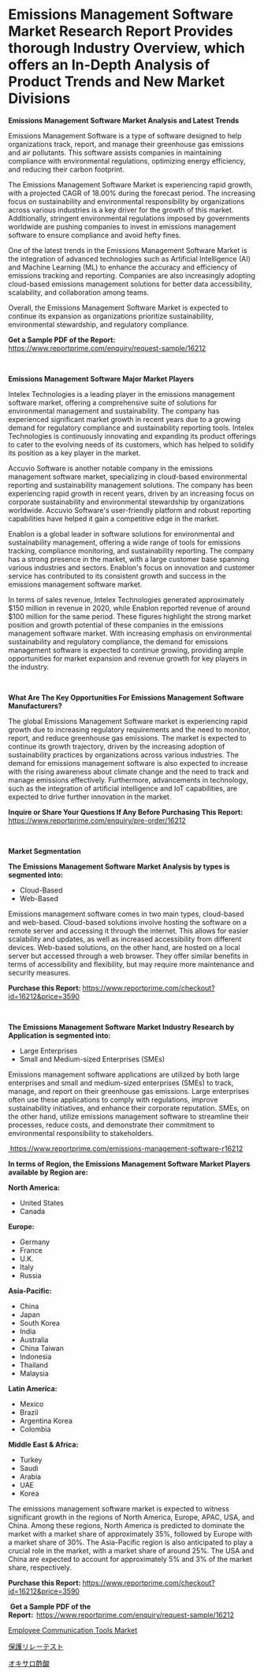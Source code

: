 <p><h1>Emissions Management Software Market Research Report Provides thorough Industry Overview, which offers an In-Depth Analysis of Product Trends and New Market Divisions</h1></p><p><strong>Emissions Management Software Market Analysis and Latest Trends</strong></p>
<p><p>Emissions Management Software is a type of software designed to help organizations track, report, and manage their greenhouse gas emissions and air pollutants. This software assists companies in maintaining compliance with environmental regulations, optimizing energy efficiency, and reducing their carbon footprint.</p><p>The Emissions Management Software Market is experiencing rapid growth, with a projected CAGR of 18.00% during the forecast period. The increasing focus on sustainability and environmental responsibility by organizations across various industries is a key driver for the growth of this market. Additionally, stringent environmental regulations imposed by governments worldwide are pushing companies to invest in emissions management software to ensure compliance and avoid hefty fines.</p><p>One of the latest trends in the Emissions Management Software Market is the integration of advanced technologies such as Artificial Intelligence (AI) and Machine Learning (ML) to enhance the accuracy and efficiency of emissions tracking and reporting. Companies are also increasingly adopting cloud-based emissions management solutions for better data accessibility, scalability, and collaboration among teams.</p><p>Overall, the Emissions Management Software Market is expected to continue its expansion as organizations prioritize sustainability, environmental stewardship, and regulatory compliance.</p></p>
<p><strong>Get a Sample PDF of the Report:&nbsp;</strong> <a href="https://www.reportprime.com/enquiry/request-sample/16212">https://www.reportprime.com/enquiry/request-sample/16212</a></p>
<p>&nbsp;</p>
<p><strong>Emissions Management Software Major Market Players</strong></p>
<p><p>Intelex Technologies is a leading player in the emissions management software market, offering a comprehensive suite of solutions for environmental management and sustainability. The company has experienced significant market growth in recent years due to a growing demand for regulatory compliance and sustainability reporting tools. Intelex Technologies is continuously innovating and expanding its product offerings to cater to the evolving needs of its customers, which has helped to solidify its position as a key player in the market.</p><p>Accuvio Software is another notable company in the emissions management software market, specializing in cloud-based environmental reporting and sustainability management solutions. The company has been experiencing rapid growth in recent years, driven by an increasing focus on corporate sustainability and environmental stewardship by organizations worldwide. Accuvio Software's user-friendly platform and robust reporting capabilities have helped it gain a competitive edge in the market.</p><p>Enablon is a global leader in software solutions for environmental and sustainability management, offering a wide range of tools for emissions tracking, compliance monitoring, and sustainability reporting. The company has a strong presence in the market, with a large customer base spanning various industries and sectors. Enablon's focus on innovation and customer service has contributed to its consistent growth and success in the emissions management software market.</p><p>In terms of sales revenue, Intelex Technologies generated approximately $150 million in revenue in 2020, while Enablon reported revenue of around $100 million for the same period. These figures highlight the strong market position and growth potential of these companies in the emissions management software market. With increasing emphasis on environmental sustainability and regulatory compliance, the demand for emissions management software is expected to continue growing, providing ample opportunities for market expansion and revenue growth for key players in the industry.</p></p>
<p>&nbsp;</p>
<p><strong>What Are The Key Opportunities For Emissions Management Software Manufacturers?</strong></p>
<p><p>The global Emissions Management Software market is experiencing rapid growth due to increasing regulatory requirements and the need to monitor, report, and reduce greenhouse gas emissions. The market is expected to continue its growth trajectory, driven by the increasing adoption of sustainability practices by organizations across various industries. The demand for emissions management software is also expected to increase with the rising awareness about climate change and the need to track and manage emissions effectively. Furthermore, advancements in technology, such as the integration of artificial intelligence and IoT capabilities, are expected to drive further innovation in the market.</p></p>
<p><strong>Inquire or Share Your Questions If Any Before Purchasing This Report:</strong> <a href="https://www.reportprime.com/enquiry/pre-order/16212">https://www.reportprime.com/enquiry/pre-order/16212</a></p>
<p>&nbsp;</p>
<p><strong>Market Segmentation</strong></p>
<p><strong>The Emissions Management Software Market Analysis by types is segmented into:</strong></p>
<p><ul><li>Cloud-Based</li><li>Web-Based</li></ul></p>
<p><p>Emissions management software comes in two main types, cloud-based and web-based. Cloud-based solutions involve hosting the software on a remote server and accessing it through the internet. This allows for easier scalability and updates, as well as increased accessibility from different devices. Web-based solutions, on the other hand, are hosted on a local server but accessed through a web browser. They offer similar benefits in terms of accessibility and flexibility, but may require more maintenance and security measures.</p></p>
<p><strong>Purchase this Report:&nbsp;</strong><a href="https://www.reportprime.com/checkout?id=16212&price=3590">https://www.reportprime.com/checkout?id=16212&price=3590</a></p>
<p>&nbsp;</p>
<p><strong>The Emissions Management Software Market Industry Research by Application is segmented into:</strong></p>
<p><ul><li>Large Enterprises</li><li>Small and Medium-sized Enterprises (SMEs)</li></ul></p>
<p><p>Emissions management software applications are utilized by both large enterprises and small and medium-sized enterprises (SMEs) to track, manage, and report on their greenhouse gas emissions. Large enterprises often use these applications to comply with regulations, improve sustainability initiatives, and enhance their corporate reputation. SMEs, on the other hand, utilize emissions management software to streamline their processes, reduce costs, and demonstrate their commitment to environmental responsibility to stakeholders.</p></p>
<p><a href="https://www.reportprime.com/emissions-management-software-r16212">&nbsp;https://www.reportprime.com/emissions-management-software-r16212</a></p>
<p><strong>In terms of Region, the Emissions Management Software Market Players available by Region are:</strong></p>
<p>
    <p> <strong> North America: </strong>
        <ul>
            <li>United States</li>
            <li>Canada</li>
        </ul>
        </p> 
    <p> <strong> Europe: </strong>
        <ul>
            <li>Germany</li>
            <li>France</li>
            <li>U.K.</li>
            <li>Italy</li>
            <li>Russia</li>
        </ul>
        </p> 
    <p> <strong> Asia-Pacific: </strong>
        <ul>
            <li>China</li>
            <li>Japan</li>
            <li>South Korea</li>
            <li>India</li>
            <li>Australia</li>
            <li>China Taiwan</li>
            <li>Indonesia</li>
            <li>Thailand</li>
            <li>Malaysia</li>
        </ul>
        </p> 
    <p> <strong> Latin America: </strong>
        <ul>
            <li>Mexico</li>
            <li>Brazil</li>
            <li>Argentina Korea</li>
            <li>Colombia</li>
        </ul>
        </p> 
    <p> <strong> Middle East & Africa: </strong>
        <ul>
            <li>Turkey</li>
            <li>Saudi</li>
            <li>Arabia</li>
            <li>UAE</li>
            <li>Korea</li>
        </ul>
    </p>
    </p>
<p><p>The emissions management software market is expected to witness significant growth in the regions of North America, Europe, APAC, USA, and China. Among these regions, North America is predicted to dominate the market with a market share of approximately 35%, followed by Europe with a market share of 30%. The Asia-Pacific region is also anticipated to play a crucial role in the market, with a market share of around 25%. The USA and China are expected to account for approximately 5% and 3% of the market share, respectively.</p></p>
<p><strong>Purchase this Report: </strong><a href="https://www.reportprime.com/checkout?id=16212&price=3590">https://www.reportprime.com/checkout?id=16212&price=3590</a></p>
<p>&nbsp;<strong>Get a Sample PDF of the Report:&nbsp;&nbsp;</strong><a href="https://www.reportprime.com/enquiry/request-sample/16212">https://www.reportprime.com/enquiry/request-sample/16212</a></p>
<p><strong></strong></p>
<p><p><a href="https://github.com/PeterParrish5/Market-Research-Report-List-4/blob/main/employee-communication-tools-market.md">Employee Communication Tools Market</a></p><p><a href="https://github.com/oqxogxyvqe90775/Market-Research-Report-List-1/blob/main/626194026135.md">保護リレーテスト</a></p><p><a href="https://github.com/oqxogxyvqe90775/Market-Research-Report-List-1/blob/main/708407526133.md">オキサロ酢酸</a></p></p>